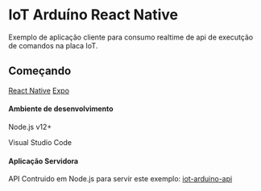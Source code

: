 # IoT Arduíno React Native

Exemplo de aplicação cliente para consumo realtime de api  de executção de comandos na placa IoT.

## Começando 

[React Native](https://facebook.github.io/react-native/)
[Expo](https://docs.expo.io/versions/latest/)

#### Ambiente de desenvolvimento

Node.js v12+

Visual Studio Code

#### Aplicação Servidora
API Contruido em Node.js para servir este exemplo:
[iot-arduino-api](https://github.com/MaiconWPassos/iot-arduino-api)
